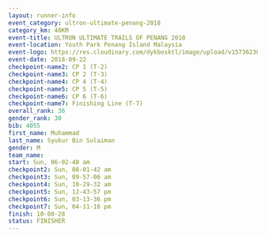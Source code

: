 ```yaml
---
layout: runner-info 
event_category: ultron-ultimate-penang-2018 
category_km: 40KM 
event-title: ULTRON ULTIMATE TRAILS OF PENANG 2018 
event-location: Youth Park Penang Island Malaysia 
event-logo: https://res.cloudinary.com/dykbosktl/image/upload/v1573623002/Logo/ULTRO_2018_LOGO_btp5xw.jpg 
event-date: 2018-09-22 
checkpoint-name2: CP 1 (T-2) 
checkpoint-name3: CP 2 (T-3) 
checkpoint-name4: CP 4 (T-4) 
checkpoint-name5: CP 5 (T-5) 
checkpoint-name6: CP 6 (T-6) 
checkpoint-name7: Finishing Line (T-7) 
overall_rank: 36
gender_rank: 30
bib: 4055
first_name: Muhammad
last_name: Syukur Bin Sulaiman
gender: M
team_name: 
start: Sun, 06-02-48 am
checkpoint2: Sun, 08-01-42 am
checkpoint3: Sun, 09-57-06 am
checkpoint4: Sun, 10-29-32 am
checkpoint5: Sun, 12-43-57 pm
checkpoint6: Sun, 03-13-36 pm
checkpoint7: Sun, 04-11-16 pm
finish: 10-08-28
status: FINISHER
---
```

